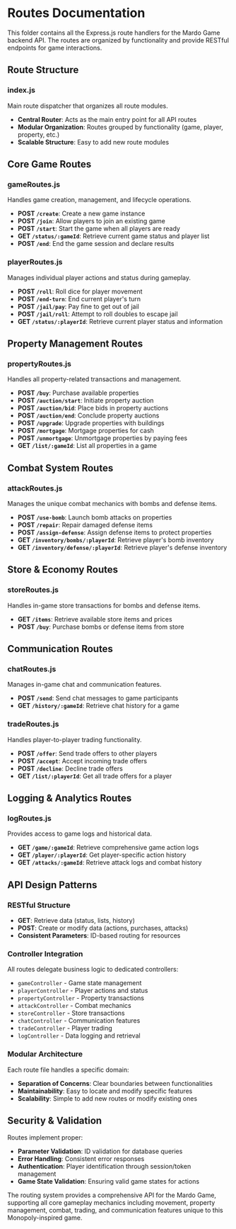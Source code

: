 # Routes Documentation

This folder contains all the Express.js route handlers for the Mardo Game backend API. The routes are organized by functionality and provide RESTful endpoints for game interactions.

## Route Structure

### index.js
Main route dispatcher that organizes all route modules.
- **Central Router**: Acts as the main entry point for all API routes
- **Modular Organization**: Routes grouped by functionality (game, player, property, etc.)
- **Scalable Structure**: Easy to add new route modules

## Core Game Routes

### gameRoutes.js
Handles game creation, management, and lifecycle operations.
- **POST `/create`**: Create a new game instance
- **POST `/join`**: Allow players to join an existing game
- **POST `/start`**: Start the game when all players are ready
- **GET `/status/:gameId`**: Retrieve current game status and player list
- **POST `/end`**: End the game session and declare results

### playerRoutes.js
Manages individual player actions and status during gameplay.
- **POST `/roll`**: Roll dice for player movement
- **POST `/end-turn`**: End current player's turn
- **POST `/jail/pay`**: Pay fine to get out of jail
- **POST `/jail/roll`**: Attempt to roll doubles to escape jail
- **GET `/status/:playerId`**: Retrieve current player status and information

## Property Management Routes

### propertyRoutes.js
Handles all property-related transactions and management.
- **POST `/buy`**: Purchase available properties
- **POST `/auction/start`**: Initiate property auction
- **POST `/auction/bid`**: Place bids in property auctions
- **POST `/auction/end`**: Conclude property auctions
- **POST `/upgrade`**: Upgrade properties with buildings
- **POST `/mortgage`**: Mortgage properties for cash
- **POST `/unmortgage`**: Unmortgage properties by paying fees
- **GET `/list/:gameId`**: List all properties in a game

## Combat System Routes

### attackRoutes.js
Manages the unique combat mechanics with bombs and defense items.
- **POST `/use-bomb`**: Launch bomb attacks on properties
- **POST `/repair`**: Repair damaged defense items
- **POST `/assign-defense`**: Assign defense items to protect properties
- **GET `/inventory/bombs/:playerId`**: Retrieve player's bomb inventory
- **GET `/inventory/defense/:playerId`**: Retrieve player's defense inventory

## Store & Economy Routes

### storeRoutes.js
Handles in-game store transactions for bombs and defense items.
- **GET `/items`**: Retrieve available store items and prices
- **POST `/buy`**: Purchase bombs or defense items from store

## Communication Routes

### chatRoutes.js
Manages in-game chat and communication features.
- **POST `/send`**: Send chat messages to game participants
- **GET `/history/:gameId`**: Retrieve chat history for a game

### tradeRoutes.js
Handles player-to-player trading functionality.
- **POST `/offer`**: Send trade offers to other players
- **POST `/accept`**: Accept incoming trade offers
- **POST `/decline`**: Decline trade offers
- **GET `/list/:playerId`**: Get all trade offers for a player

## Logging & Analytics Routes

### logRoutes.js
Provides access to game logs and historical data.
- **GET `/game/:gameId`**: Retrieve comprehensive game action logs
- **GET `/player/:playerId`**: Get player-specific action history
- **GET `/attacks/:gameId`**: Retrieve attack logs and combat history

## API Design Patterns

### RESTful Structure
- **GET**: Retrieve data (status, lists, history)
- **POST**: Create or modify data (actions, purchases, attacks)
- **Consistent Parameters**: ID-based routing for resources

### Controller Integration
All routes delegate business logic to dedicated controllers:
- `gameController` - Game state management
- `playerController` - Player actions and status
- `propertyController` - Property transactions
- `attackController` - Combat mechanics
- `storeController` - Store transactions
- `chatController` - Communication features
- `tradeController` - Player trading
- `logController` - Data logging and retrieval

### Modular Architecture
Each route file handles a specific domain:
- **Separation of Concerns**: Clear boundaries between functionalities
- **Maintainability**: Easy to locate and modify specific features
- **Scalability**: Simple to add new routes or modify existing ones

## Security & Validation
Routes implement proper:
- **Parameter Validation**: ID validation for database queries
- **Error Handling**: Consistent error responses
- **Authentication**: Player identification through session/token management
- **Game State Validation**: Ensuring valid game states for actions

The routing system provides a comprehensive API for the Mardo Game, supporting all core gameplay mechanics including movement, property management, combat, trading, and communication features unique to this Monopoly-inspired game.